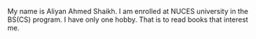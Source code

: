 My name is Aliyan Ahmed Shaikh.
I am enrolled at NUCES university in the BS(CS) program.
I have only one hobby. That is to read books that interest me.
